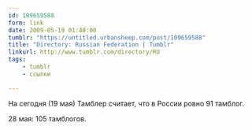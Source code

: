 ```yaml
---
id: 109659588
form: link
date: 2009-05-19 01:40:00
tumblr: "https://untitled.urbansheep.com/post/109659588"
title: "Directory: Russian Federation | Tumblr"
linkurl: http://www.tumblr.com/directory/RU
tags:
    - tumblr
    - ссылки

---
```

<p>На сегодня (19 мая) Тамблер считает, что в России ровно 91 тамблог.</p>

<p>28 мая: 105 тамблогов.</p>
